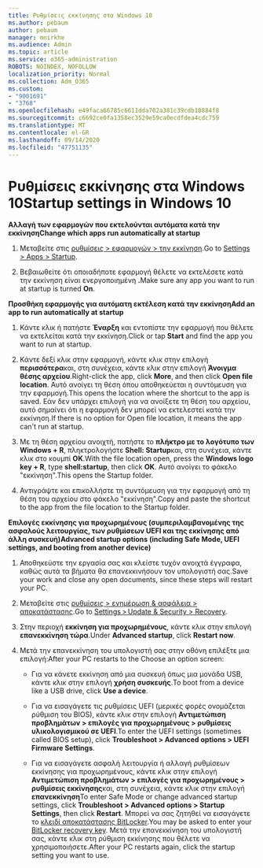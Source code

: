 ```yaml
---
title: Ρυθμίσεις εκκίνησης στα Windows 10
ms.author: pebaum
author: pebaum
manager: mnirkhe
ms.audience: Admin
ms.topic: article
ms.service: o365-administration
ROBOTS: NOINDEX, NOFOLLOW
localization_priority: Normal
ms.collection: Adm_O365
ms.custom:
- "9001691"
- "3768"
ms.openlocfilehash: e49faca66785c6611dda702a381c39cdb10884f8
ms.sourcegitcommit: c6692ce0fa1358ec3529e59ca0ecdfdea4cdc759
ms.translationtype: MT
ms.contentlocale: el-GR
ms.lasthandoff: 09/14/2020
ms.locfileid: "47751135"
---
```

# <a name="startup-settings-in-windows-10"></a><span data-ttu-id="35d56-102">Ρυθμίσεις εκκίνησης στα Windows 10</span><span class="sxs-lookup"><span data-stu-id="35d56-102">Startup settings in Windows 10</span></span>

<span data-ttu-id="35d56-103">**Αλλαγή των εφαρμογών που εκτελούνται αυτόματα κατά την εκκίνηση**</span><span class="sxs-lookup"><span data-stu-id="35d56-103">**Change which apps run automatically at startup**</span></span>

1. <span data-ttu-id="35d56-104">Μεταβείτε στις [ρυθμίσεις > εφαρμογών > την εκκίνηση](ms-settings:startupapps?activationSource=GetHelp).</span><span class="sxs-lookup"><span data-stu-id="35d56-104">Go to [Settings > Apps > Startup](ms-settings:startupapps?activationSource=GetHelp).</span></span>

2. <span data-ttu-id="35d56-105">Βεβαιωθείτε ότι οποιαδήποτε εφαρμογή θέλετε να εκτελέσετε κατά την εκκίνηση είναι ενεργοποιημένη **.**</span><span class="sxs-lookup"><span data-stu-id="35d56-105">Make sure any app you want to run at startup is turned **On**.</span></span>

<span data-ttu-id="35d56-106">**Προσθήκη εφαρμογής για αυτόματη εκτέλεση κατά την εκκίνηση**</span><span class="sxs-lookup"><span data-stu-id="35d56-106">**Add an app to run automatically at startup**</span></span>

1. <span data-ttu-id="35d56-107">Κάντε κλικ ή πατήστε **Έναρξη** και εντοπίστε την εφαρμογή που θέλετε να εκτελείται κατά την εκκίνηση.</span><span class="sxs-lookup"><span data-stu-id="35d56-107">Click or tap **Start** and find the app you want to run at startup.</span></span>

2. <span data-ttu-id="35d56-108">Κάντε δεξί κλικ στην εφαρμογή, κάντε κλικ στην επιλογή **περισσότερα**και, στη συνέχεια, κάντε κλικ στην επιλογή **Άνοιγμα θέσης αρχείου**.</span><span class="sxs-lookup"><span data-stu-id="35d56-108">Right-click the app, click **More**, and then click **Open file location**.</span></span> <span data-ttu-id="35d56-109">Αυτό ανοίγει τη θέση όπου αποθηκεύεται η συντόμευση για την εφαρμογή.</span><span class="sxs-lookup"><span data-stu-id="35d56-109">This opens the location where the shortcut to the app is saved.</span></span> <span data-ttu-id="35d56-110">Εάν δεν υπάρχει επιλογή για να ανοίξετε τη θέση του αρχείου, αυτό σημαίνει ότι η εφαρμογή δεν μπορεί να εκτελεστεί κατά την εκκίνηση.</span><span class="sxs-lookup"><span data-stu-id="35d56-110">If there is no option for Open file location, it means the app can't run at startup.</span></span>

3. <span data-ttu-id="35d56-111">Με τη θέση αρχείου ανοιχτή, πατήστε το **πλήκτρο με το λογότυπο των Windows + R**, πληκτρολογήστε **Shell: Startup**και, στη συνέχεια, κάντε κλικ στο κουμπί **OK**.</span><span class="sxs-lookup"><span data-stu-id="35d56-111">With the file location open, press the **Windows logo key  + R**, type **shell:startup**, then click **OK**.</span></span> <span data-ttu-id="35d56-112">Αυτό ανοίγει το φάκελο "εκκίνηση".</span><span class="sxs-lookup"><span data-stu-id="35d56-112">This opens the Startup folder.</span></span>

4. <span data-ttu-id="35d56-113">Αντιγράψτε και επικολλήστε τη συντόμευση για την εφαρμογή από τη θέση του αρχείου στο φάκελο "εκκίνηση".</span><span class="sxs-lookup"><span data-stu-id="35d56-113">Copy and paste the shortcut to the app from the file location to the Startup folder.</span></span>

<span data-ttu-id="35d56-114">**Επιλογές εκκίνησης για προχωρημένους (συμπεριλαμβανομένης της ασφαλούς λειτουργίας, των ρυθμίσεων UEFI και της εκκίνησης από άλλη συσκευή)**</span><span class="sxs-lookup"><span data-stu-id="35d56-114">**Advanced startup options (including Safe Mode, UEFI settings, and booting from another device)**</span></span>

1. <span data-ttu-id="35d56-115">Αποθηκεύστε την εργασία σας και κλείστε τυχόν ανοιχτά έγγραφα, καθώς αυτά τα βήματα θα επανεκκινήσουν τον υπολογιστή σας.</span><span class="sxs-lookup"><span data-stu-id="35d56-115">Save your work and close any open documents, since these steps will restart your PC.</span></span>

2. <span data-ttu-id="35d56-116">Μεταβείτε στις [ρυθμίσεις > ενημέρωση & ασφάλεια > αποκατάστασης](ms-settings:recovery?activationSource=GetHelp).</span><span class="sxs-lookup"><span data-stu-id="35d56-116">Go to [Settings > Update & Security > Recovery](ms-settings:recovery?activationSource=GetHelp).</span></span>

3. <span data-ttu-id="35d56-117">Στην περιοχή **εκκίνηση για προχωρημένους**, κάντε κλικ στην επιλογή **επανεκκίνηση τώρα**.</span><span class="sxs-lookup"><span data-stu-id="35d56-117">Under **Advanced startup**, click **Restart now**.</span></span> 

4. <span data-ttu-id="35d56-118">Μετά την επανεκκίνηση του υπολογιστή σας στην οθόνη επιλέξτε μια επιλογή:</span><span class="sxs-lookup"><span data-stu-id="35d56-118">After your PC restarts to the Choose an option screen:</span></span>

    - <span data-ttu-id="35d56-119">Για να κάνετε εκκίνηση από μια συσκευή όπως μια μονάδα USB, κάντε κλικ στην επιλογή **χρήση συσκευής**.</span><span class="sxs-lookup"><span data-stu-id="35d56-119">To boot from a device like a USB drive, click **Use a device**.</span></span>

    - <span data-ttu-id="35d56-120">Για να εισαγάγετε τις ρυθμίσεις UEFI (μερικές φορές ονομάζεται ρύθμιση του BIOS), κάντε κλικ στην επιλογή **Αντιμετώπιση προβλημάτων > επιλογές για προχωρημένους > ρυθμίσεις υλικολογισμικού σε UEFI**.</span><span class="sxs-lookup"><span data-stu-id="35d56-120">To enter the UEFI settings (sometimes called BIOS setup), click **Troubleshoot > Advanced options > UEFI Firmware Settings**.</span></span> 

    - <span data-ttu-id="35d56-121">Για να εισαγάγετε ασφαλή λειτουργία ή αλλαγή ρυθμίσεων εκκίνησης για προχωρημένους, κάντε κλικ στην επιλογή **Αντιμετώπιση προβλημάτων > επιλογές για προχωρημένους > ρυθμίσεις εκκίνησης**και, στη συνέχεια, κάντε κλικ στην επιλογή **επανεκκίνηση**</span><span class="sxs-lookup"><span data-stu-id="35d56-121">To enter Safe Mode or change advanced startup settings, click **Troubleshoot > Advanced options > Startup Settings**, then click **Restart**.</span></span> <span data-ttu-id="35d56-122">Μπορεί να σας ζητηθεί να εισαγάγετε το [κλειδί αποκατάστασης BitLocker](https://support.microsoft.com/help/4026181/windows-10-find-my-bitlocker-recovery-key).</span><span class="sxs-lookup"><span data-stu-id="35d56-122">You may be asked to enter your [BitLocker recovery key](https://support.microsoft.com/help/4026181/windows-10-find-my-bitlocker-recovery-key).</span></span> <span data-ttu-id="35d56-123">Μετά την επανεκκίνηση του υπολογιστή σας, κάντε κλικ στη ρύθμιση εκκίνησης που θέλετε να χρησιμοποιήσετε.</span><span class="sxs-lookup"><span data-stu-id="35d56-123">After your PC restarts again, click the startup setting you want to use.</span></span>